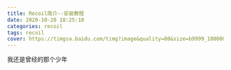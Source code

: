 ```yaml
---
title: Recoil简介--安装教程
date: 2020-10-28 18:25:18
categories: recoil
tags: recoil
cover: https://timgsa.baidu.com/timg?image&quality=80&size=b9999_10000&sec=1603965553359&di=81c46022342b14d246d6e38d9401b19d&imgtype=0&src=http%3A%2F%2Fpic1.win4000.com%2Fwallpaper%2F2018-11-02%2F5bdc0bd998b68.jpg
---
```

我还是曾经的那个少年